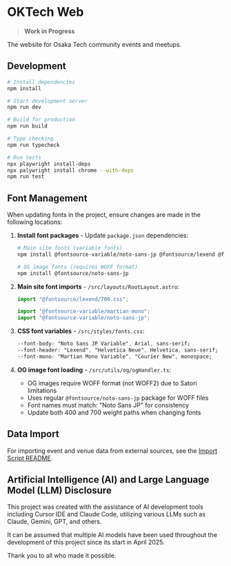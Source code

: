 # OKTech Web

> **Work in Progress**

The website for Osaka Tech community events and meetups.

## Development

```bash
# Install dependencies
npm install

# Start development server
npm run dev

# Build for production
npm run build

# Type checking
npm run typecheck

# Run tests
npx playwright install-deps
npx palywright install chrome --with-deps
npm run test
```

## Font Management

When updating fonts in the project, ensure changes are made in the following locations:

1. **Install font packages** - Update `package.json` dependencies:

   ```bash
   # Main site fonts (variable fonts)
   npm install @fontsource-variable/noto-sans-jp @fontsource/lexend @fontsource-variable/martian-mono

   # OG image fonts (requires WOFF format)
   npm install @fontsource/noto-sans-jp
   ```

2. **Main site font imports** - `/src/layouts/RootLayout.astro`:

   ```typescript
   import "@fontsource/lexend/700.css";

   import "@fontsource-variable/martian-mono";
   import "@fontsource-variable/noto-sans-jp";
   ```

3. **CSS font variables** - `/src/styles/fonts.css`:

   ```css
   --font-body: "Noto Sans JP Variable", Arial, sans-serif;
   --font-header: "Lexend", "Helvetica Neue", Helvetica, sans-serif;
   --font-mono: "Martian Mono Variable", "Courier New", monospace;
   ```

4. **OG image font loading** - `/src/utils/og/ogHandler.ts`:
   - OG images require WOFF format (not WOFF2) due to Satori limitations
   - Uses regular `@fontsource/noto-sans-jp` package for WOFF files
   - Font names must match: "Noto Sans JP" for consistency
   - Update both 400 and 700 weight paths when changing fonts

## Data Import

For importing event and venue data from external sources, see the [Import Script README](./scripts/import-data/README.md).

## Artificial Intelligence (AI) and Large Language Model (LLM) Disclosure

This project was created with the assistance of AI development tools including Cursor IDE and Claude Code, utilizing various LLMs such as Claude, Gemini, GPT, and others.

It can be assumed that multiple AI models have been used throughout the development of this project since its start in April 2025.

Thank you to all who made it possible.
